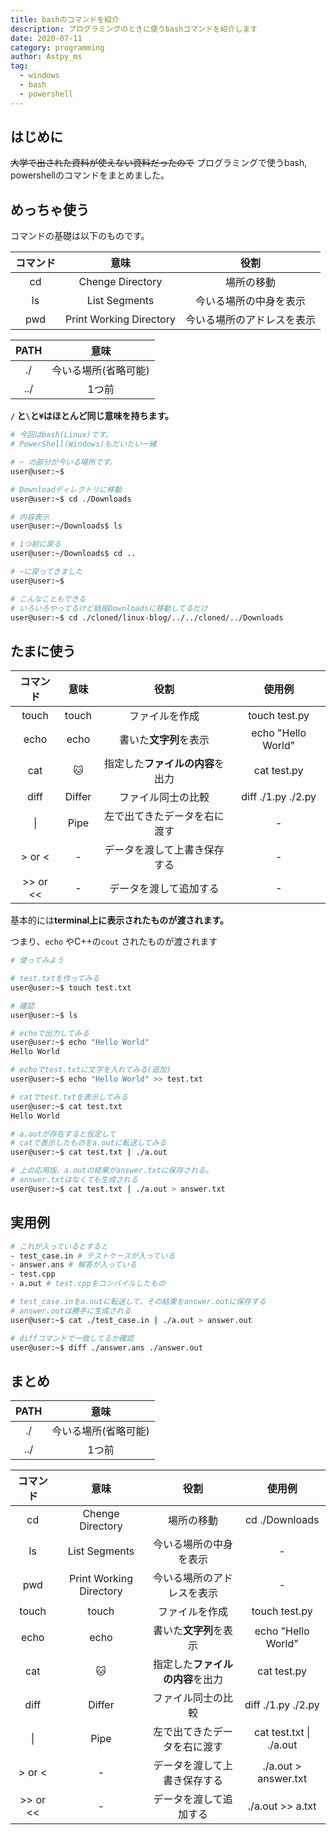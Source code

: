 ```yaml
---
title: bashのコマンドを紹介
description: プログラミングのときに使うbashコマンドを紹介します
date: 2020-07-11
category: programming
author: Astpy_ms
tag:
  - windows
  - bash
  - powershell
---
```


## はじめに

~~大学で出された資料が使えない資料だったので~~ プログラミングで使うbash, powershellのコマンドをまとめました。


## めっちゃ使う

コマンドの基礎は以下のものです。

| コマンド | 意味 | 役割 |
|:--------:|:----:|:----:|
| cd | Chenge Directory | 場所の移動 |
| ls | List Segments | 今いる場所の中身を表示 |
| pwd | Print Working Directory | 今いる場所のアドレスを表示 |

| PATH | 意味 |
|:----:|:----:|
| ./ | 今いる場所(省略可能) |
| ../ | 1つ前 |

**`/` と`\`と`¥`はほとんど同じ意味を持ちます。**

```bash
# 今回はbash(Linux)です。
# PowerShell(Windows)もだいたい一緒

# ~ の部分が今いる場所です。
user@user:~$

# Downloadディレクトリに移動
user@user:~$ cd ./Downloads

# 内容表示
user@user:~/Downloads$ ls

# 1つ前に戻る
user@user:~/Downloads$ cd ..

# ~に戻ってきました
user@user:~$

# こんなこともできる
# いろいろやってるけど結局Downloadsに移動してるだけ
user@user:~$ cd ./cloned/linux-blog/../../cloned/../Downloads
```


## たまに使う

| コマンド | 意味 | 役割 | 使用例 |
|:--------:|:----:|:----:|:------:|
| touch | touch | ファイルを作成 | touch test.py
| echo | echo | 書いた**文字列**を表示 | echo "Hello World" |
| cat | :cat: | 指定した**ファイルの内容**を出力 | cat test.py |
| diff | Differ | ファイル同士の比較 | diff ./1.py ./2.py |
| \| | Pipe | 左で出てきたデータを右に渡す | - |
| > or < | - | データを渡して上書き保存する | - |
| >> or << | - | データを渡して追加する | - |

基本的には**terminal上に表示されたものが渡されます。**

つまり、`echo` やC++の`cout` されたものが渡されます

```bash
# 使ってみよう

# test.txtを作ってみる
user@user:~$ touch test.txt

# 確認
user@user:~$ ls

# echoで出力してみる
user@user:~$ echo "Hello World"
Hello World

# echoでtest.txtに文字を入れてみる(追加)
user@user:~$ echo "Hello World" >> test.txt

# catでtest.txtを表示してみる
user@user:~$ cat test.txt
Hello World

# a.outが存在すると仮定して
# catで表示したものをa.outに転送してみる
user@user:~$ cat test.txt | ./a.out

# 上の応用版、a.outの結果がanswer.txtに保存される。
# answer.txtはなくても生成される
user@user:~$ cat test.txt | ./a.out > answer.txt
```

## 実用例

```bash
# これが入っているとすると
- test_case.in # テストケースが入っている
- answer.ans # 解答が入っている
- test.cpp
- a.out # test.cppをコンパイルしたもの

# test_case.inをa.outに転送して、その結果をanswer.outに保存する
# answer.outは勝手に生成される
user@user:~$ cat ./test_case.in | ./a.out > answer.out

# diffコマンドで一致してるか確認
user@user:~$ diff ./answer.ans ./answer.out
```

## まとめ

| PATH | 意味 |
|:----:|:----:|
| ./ | 今いる場所(省略可能) |
| ../ | 1つ前 |

| コマンド | 意味 | 役割 | 使用例 |
|:--------:|:----:|:----:|:------:|
| cd | Chenge Directory | 場所の移動 | cd ./Downloads |
| ls | List Segments | 今いる場所の中身を表示 | - |
| pwd | Print Working Directory | 今いる場所のアドレスを表示 | - |
| touch | touch | ファイルを作成 | touch test.py |
| echo | echo | 書いた**文字列**を表示 | echo "Hello World" |
| cat | :cat: | 指定した**ファイルの内容**を出力 | cat test.py |
| diff | Differ | ファイル同士の比較 | diff ./1.py ./2.py |
| \| | Pipe | 左で出てきたデータを右に渡す | cat test.txt \| ./a.out |
| > or < | - | データを渡して上書き保存する | ./a.out > answer.txt |
| >> or << | - | データを渡して追加する | ./a.out >> a.txt |
